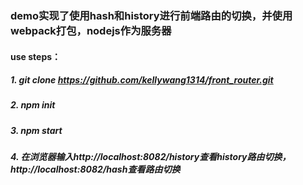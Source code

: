 ### demo实现了使用hash和history进行前端路由的切换，并使用webpack打包，nodejs作为服务器

#### use steps：

##### 1. git clone https://github.com/kellywang1314/front_router.git
##### 2. npm init
##### 3. npm start
##### 4. 在浏览器输入http://localhost:8082/history查看history路由切换，http://localhost:8082/hash查看路由切换
